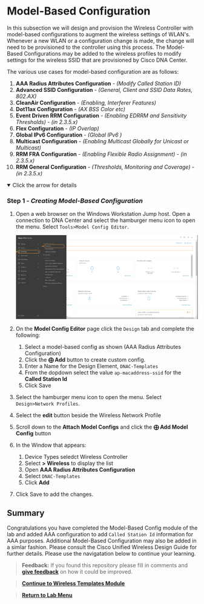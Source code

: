 # Model-Based Configuration

In this subsection we will design and provision the Wireless Controller with model-based configurations to augment the wireless settings of WLAN's. Whenever a new WLAN or a configuration change is made, the change will need to be provisioned to the controller using this process. The Model-Based Configurations may be added to the wireless profiles to modify settings for the wireless SSID that are provisioned by Cisco DNA Center.

The various use cases for model-based configuration are as follows:

1. **AAA Radius Attributes Configuration** - *(Modify Called Station ID)*
2. **Advanced SSID Configuration** - *(General, Client and SSID Data Rates, 802.AX)*
3. **CleanAir Configuration** - *(Enabling, Interferer Features)*
4. **Dot11ax Configuration** - *(AX BSS Color etc)*
5. **Event Driven RRM Configuration** - *(Enabling EDRRM and Sensitivity Thresholds)* - *(in 2.3.5.x)*
6. **Flex Configuration** - *(IP Overlap)*
7. **Global IPv6 Configuration** - *(Global IPv6 )*
8. **Multicast Configuration** - *(Enabling Multicast Globally for Unicast or Multicast)*
9. **RRM FRA Configuration** - *(Enabling Flexible Radio Assignment)* - *(in 2.3.5.x)*
10. **RRM General Configuration** - *(Thresholds, Monitoring and Coverage)* - *(in 2.3.5.x)*

<details open>
<summary> Click the arrow for details</summary>

### Step 1 - ***Creating Model-Based Configuration***

1. Open a web browser on the Windows Workstation Jump host. Open a connection to DNA Center and select the hamburger menu icon to open the menu. Select `Tools>Model Config Editor`.

   ![json](./images/module2-wlans/dnac-menu-provision-inventory.png?raw=true "Import JSON")

2. On the **Model Config Editor** page click the `Design` tab and complete the following:
   1. Select a model-based config as shown (AAA Radius Attributes Configuration)
   2. Click the **⨁ Add** button to create custom config.
   3. Enter a Name for the Design Element, `DNAC-Templates`
   4. From the dopdown select the value `ap-macaddress-ssid` for the **Called Station Id**
   5. Click Save

3. Select the hamburger menu icon to open the menu. Select `Design>Network Profiles`.
4. Select the **edit** button beside the Wireless Network Profile
5. Scroll down to the **Attach Model Configs** and click the **⨁ Add Model Config** button
6. In the Window that appears:
   
   1. Device Types seledct Wireless Controller
   2. Select **> Wireless** to display the list 
   3. Open **AAA Radius Attributes Configuration**
   4. Select `DNAC-Templates`
   5. Click **Add**

7. Click Save to add the changes.

## Summary

Congratulations you have completed the Model-Based Config module of the lab and added AAA configuration to add `Called Station Id` information for AAA purposes. Additional Model-Based Configuration may also be added in a simlar fashion. Please consult the Cisco Unified Wireless Design Guide for further details. Please use the navigatation below to continue your learning.

> **Feedback:** If you found this repository please fill in comments and [**give feedback**](https://app.smartsheet.com/b/form/f75ce15c2053435283a025b1872257fe) on how it could be improved.

> [**Continue to Wireless Templates Module**](../LAB-J-Wireless-Automation/module8-wirelesstemplates.md)

> [**Return to Lab Menu**](./README.md)